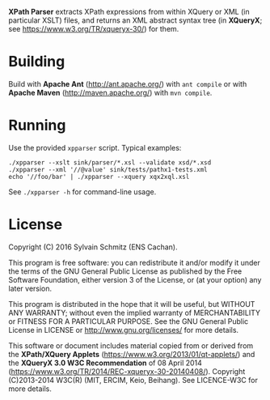 __XPath Parser__ extracts XPath expressions from within XQuery or XML (in
particular XSLT) files, and returns an XML abstract syntax tree (in
__XQueryX__; see https://www.w3.org/TR/xqueryx-30/) for them.


# Building

Build with __Apache Ant__ (http://ant.apache.org/) with `ant compile` or with
__Apache Maven__ (http://maven.apache.org/) with `mvn compile`.


# Running

Use the provided `xpparser` script.  Typical examples: 

```shell
./xpparser --xslt sink/parser/*.xsl --validate xsd/*.xsd
./xpparser --xml '//@value' sink/tests/pathx1-tests.xml
echo '//foo/bar' | ./xpparser --xquery xqx2xql.xsl
```

See `./xpparser -h` for command-line usage. 


# License

Copyright (C) 2016 Sylvain Schmitz (ENS Cachan).

This program is free software: you can redistribute it and/or modify
it under the terms of the GNU General Public License as published by
the Free Software Foundation, either version 3 of the License, or (at
your option) any later version.

This program is distributed in the hope that it will be useful, but
WITHOUT ANY WARRANTY; without even the implied warranty of
MERCHANTABILITY or FITNESS FOR A PARTICULAR PURPOSE.  See the GNU
General Public License in LICENSE or http://www.gnu.org/licenses/ for more
details.

This software or document includes material copied from or derived
from the __XPath/XQuery Applets__ (https://www.w3.org/2013/01/qt-applets/)
and the __XQueryX 3.0 W3C Recommendation__ of 08 April 2014
(https://www.w3.org/TR/2014/REC-xqueryx-30-20140408/).  Copyright
(C)2013-2014 W3C(R) (MIT, ERCIM, Keio, Beihang).  See LICENCE-W3C for more
details.